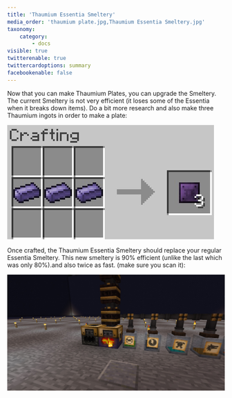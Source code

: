 ```yaml
---
title: 'Thaumium Essentia Smeltery'
media_order: 'thaumium plate.jpg,Thaumium Essentia Smeltery.jpg'
taxonomy:
    category:
        - docs
visible: true
twitterenable: true
twittercardoptions: summary
facebookenable: false
---
```


Now that you can make Thaumium Plates, you can upgrade the Smeltery. The current Smeltery is not very efficient (it loses some of the Essentia when it breaks down items). Do a bit more research and also make three Thaumium ingots in order to make a plate:

![](thaumium%20plate.jpg)

Once crafted, the Thaumium Essentia Smeltery should replace your regular Essentia Smeltery. This new smeltery is 90% efficient (unlike the last which was only 80%).and also twice as fast. (make sure you scan it):

![](Thaumium%20Essentia%20Smeltery.jpg)

